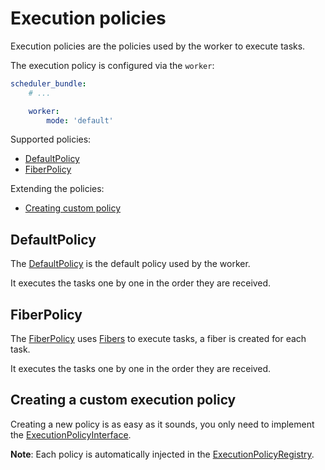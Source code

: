 # Execution policies

Execution policies are the policies used by the worker to execute tasks.

The execution policy is configured via the `worker`:

```yaml
scheduler_bundle:
    # ...

    worker:
        mode: 'default'
```

Supported policies:

- [DefaultPolicy](#defaultpolicy)
- [FiberPolicy](#fiberpolicy)

Extending the policies:

- [Creating custom policy](#creating-a-custom-execution-policy)

## DefaultPolicy

The [DefaultPolicy](../src/Worker/ExecutionPolicy/DefaultPolicy.php) is the default policy used by the worker.

It executes the tasks one by one in the order they are received.

## FiberPolicy

The [FiberPolicy](../src/Worker/ExecutionPolicy/FiberPolicy.php) uses [Fibers](https://www.php.net/manual/en/language.fibers.php) to execute tasks,
a fiber is created for each task.

It executes the tasks one by one in the order they are received.

## Creating a custom execution policy

Creating a new policy is as easy as it sounds, you only need to implement the [ExecutionPolicyInterface](../src/Worker/ExecutionPolicy/ExecutionPolicyInterface.php).

**Note**: Each policy is automatically injected in the [ExecutionPolicyRegistry](../src/Worker/ExecutionPolicy/ExecutionPolicyRegistry.php).

